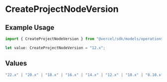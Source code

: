 # CreateProjectNodeVersion

## Example Usage

```typescript
import { CreateProjectNodeVersion } from "@vercel/sdk/models/operations/createproject.js";

let value: CreateProjectNodeVersion = "12.x";
```

## Values

```typescript
"22.x" | "20.x" | "18.x" | "16.x" | "14.x" | "12.x" | "10.x" | "8.10.x"
```